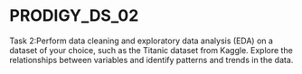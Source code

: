 # PRODIGY_DS_02
Task 2:Perform data cleaning and exploratory data analysis (EDA) on a dataset of your choice, such as the Titanic dataset from Kaggle. Explore the relationships between variables and identify patterns and trends in the data.
